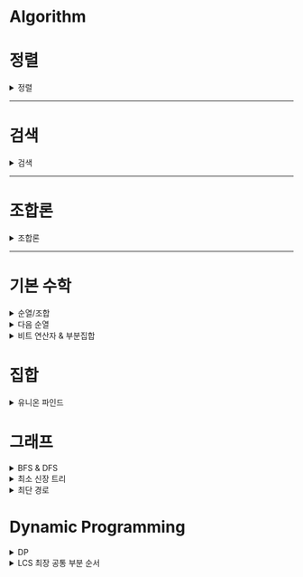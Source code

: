 # Algorithm

<h1> 정렬 </h1>
<details>
<summary>정렬</summary>
<div markdown="1">

# 정렬

<details>
<summary>버블 정렬 </summary>
<div markdown="1">

## 버블 정렬

### 개념

인접한 두 개의 원소를 비교하며 정렬하는 알고리즘

### 정렬 과정

배열이 {30, 15, 2, 8, 21, 7}일 때를 가정한다.

원소는 자신의 오른쪽 값과 비교하기 때문에, 첫 사이클에서 비교할 마지막 index는 n-2이다. n-1(마지막 원소)와 비교를 하면 한 사이클이 끝나기 때문이다.

그렇게 한 사이클이 지나면 가장 큰 값이 배열의 오른쪽에 위치하여 다음 사이클에서는 비교 대상에서 제외된다.

![Untitled](./img/bubblesort1.jpeg)

두 번째는 30을 제외하고 다섯개의 원소만 비교하며 같은 과정을 반복한다. 이 사이클이 끝나면 두 번째로 큰 원소인 21이 자신의 위치를 찾아간다.

![Untitled](./img/bubblesort2.jpeg))

![Untitled](./img/bubblesort3.jpeg)

![Untitled](./img/bubblesort4.jpeg)

이렇게 반복하다보면 i가 1일때, 두 번째로 작은 원소인 7이 정렬되고, 자동으로 가장 작은 원소인 2는 비교 대상이 없기 때문에 모든 정렬이 끝난다.

### 코드

```java
package sort;

import java.util.Arrays;

public class BubbleSort {
	public static void main(String[] args) {
		int[] arr = { 30, 15, 2, 8, 21, 7 };
		bubbleSort(arr);
		System.out.println(Arrays.toString(arr));

	}

	static void bubbleSort(int[] arr) {
		for (int i = arr.length - 1; i > 0; i--) {
			for (int j = 0; j < i; j++) {
				if (arr[j] > arr[j + 1]) {
					swap(arr, j, j + 1);
				}
			}
		}
	}

	static void swap(int[] arr, int i, int j) {
		int tmp = arr[i];
		arr[i] = arr[j];
		arr[j] = tmp;

	}
}
```

</div>
</details>

<details>
<summary>선택 정렬 </summary>
<div markdown="1">



## 선택 정렬

### 개념

주어진 자료들 중 가장 작은 값의 원소부터 차례대로 선택하여 위치를 교환하는 방식으로 정렬하는 알고리즘

시간 복잡도: O(n^2)

### 정렬 과정

1. 첫 번째 원소를 두 번째부터 마지막 원소까지 비교하여 가장 작은 값과 자리 교환

![selectionsort1.jpeg](./img/selectionsort1.jpeg)

2가 가장 작은 원소이고, 그 값의 index는 2이므로 arr[0]과 arr[1] 교환, arr[0]은 가장 작은 값으로 정렬 완료

1. 두 번째, 세 번째 … 끝에서 두 번째 원소까지 같은 과정을 반복함

![selectionsort2.jpeg](./img/selectionsort2.jpeg)

### 코드

```java
package sort;

import java.util.Arrays;

public class SelectionSort {
	public static void main(String[] args) {
		int[] arr = { 30, 15, 2, 8, 21, 7 };
		selectionSort(arr);
		System.out.println(Arrays.toString(arr));

	}

	static void selectionSort(int[] arr) {
		for (int i = 0; i < arr.length - 1; i++) {
			int minIdx = i;
			int idx = i;
			while (idx < arr.length) {
				if (arr[idx] < arr[minIdx]) {
					minIdx = idx;
				}
				idx++;

			}
			swap(arr, i, minIdx);
		}
	}

	static void swap(int[] arr, int i, int j) {
		int tmp = arr[i];
		arr[i] = arr[j];
		arr[j] = tmp;
	}

}
```
</div>
</details>

<details>
<summary>카운팅 정렬</summary>
<div markdown="1">

## 카운팅 정렬

데이터끼리 비교 없이 데이터의 개수를 세어 정렬하는 알고리즘

### 제한

정수나 정수로 표현할 수 있는 자료에 대해서만 한정

데이터의 입력 범위가 제한적인 경우에 효율적

- 데이터의 수는 적지만, 데이터 값의 범위가 큰 경우(ex. 1~10억) count 배열이 메모리를 과다하게 사용하여 비효율적!

### 시간복잡도

O(n+k)

- n: 배열의 길이
- k: 정수의 최대값

### 과정

1. 정렬할 배열에서 가장 큰 정수를 크기로 하는 count 배열을 선언한다..
2. 데이터 값이 i인 경우, count[i]를 1씩 증가시킨다.
3. count가 모두 끝나면, 앞에서부터 누적합하여 count배열을 수정한다.
    
![Untitled](./img/countingsort1.jpg))
    
4. 기존 배열의 맨 마지막 index부터 정렬을 시작한다. arr[n-1]이 k일 경우, count[k]의 값을 찾아, 그 값을 1감소 시킨 후 해당 값을 index로 하는 위치에 넣는다.
    
![Untitled](./img/countingsort2.jpg))
![Untitled](./img/countingsort3.jpg))
    

### 자바 구현

```java
package sort;

import java.util.Arrays;

public class CountingSort {
	public static void main(String[] args) {
		int[] arr = { 0, 4, 1, 2, 3, 3, 1, 1 };

		System.out.println(Arrays.toString(countingSort(arr)));

	}

	static int[] countingSort(int[] arr) {
		// max 값 찾기
		int max = 0;
		for (int i = 0; i < arr.length; i++)
			if (max < arr[i])
				max = arr[i];
		int[] count = new int[max + 1];

		// 각 수를 count
		for (int num : arr) {
			count[num]++;
		}

		// 누적합
		for (int i = 1; i < count.length; i++) {
			count[i] += count[i - 1];
		}

		// tmp 배열에 정렬
		int[] tmp = new int[arr.length];

		for (int i = arr.length - 1; i >= 0; i--) {
			int idx = --count[arr[i]];
			tmp[idx] = arr[i];
		}
		return tmp;
	}

}
```
</div>
</details>


<details>
<summary>삽입 정렬 </summary>
<div markdown="1">


## 삽입 정렬

0번째부터 i번째까지 정렬된 배열의 크기를 증가시키며 정렬하는 알고리즘

이미 정렬된 i개짜리 배열에 하나의 원소를 더하여 정렬된 i+1개짜리 배열 만들기!

시간 복잡도: $O(n^2)$

### 과정

i번째 원소를 정렬할 차례

1. i-1번째까지의 원소들은 정렬되어 있음
2. i-1부터 0까지의 원소들과 i번째 원소(key)를 비교하며, i번째 원소보다 작은 원소를 만나면 break, i번째 원소보다 크다면 해당 원소를 오른쪽으로 한 칸씩 shift
3. break한 원소 다음 자리에 i번째 원소를 삽입
4. 1부터 마지막 원소까지 반복

---

1 0번째 원소는 정렬된 상태

![Untitled](img/insert0.png)

i=1, 10 < 60이므로 60을 한 칸 shift

![Untitled](img/insert1.png)

i=2, 3 < 10, 3 < 60이므로 한 칸씩 shift

![Untitled](img/insert2.png)

i=3, 45 < 60, 45 > 10이므로 10에서 break, 45는 10 다음에 삽입

![Untitled](img/insert3.png)

i = 마지막까지 반복

![Untitled](img/insert4.png)

### 자바 구현

```java
package sort;

import java.util.Arrays;

public class InsertionSort {

	public static void main(String[] args) {
		int[] arr = new int[] { 60, 10, 3, 45, 7, 24, 1 };
		insertionSort(arr);
		System.out.println(Arrays.toString(arr));

	}

	static void insertionSort(int[] arr) {
		for (int i = 1; i < arr.length; i++) {
			int key = arr[i];
			int j;
			for (j = i - 1; j >= 0; j--) {
				if (arr[j] <= key)
					break;
				else
					arr[j + 1] = arr[j];
			}
			arr[j + 1] = key;

		}

	}

}
```

</div>
</details>


</div>
</details>

---


<h1> 검색 </h1>
<details>
<summary>검색</summary>
<div markdown="1">

# 검색

자료에서 원하는 항목을 찾는 작업

## 종류

순차 검색

이진 검색

인덱싱

<details>
<summary>순차 검색</summary>
<div>


## 순차 검색

일렬로 되어 있는 자료를 순서대로 검색

장점: 배열, 연결 리스트 등에서 유용

단점: 자료의 크기가 큰 경우에 비효율적

### 정렬X

첫 번째 원소부터 마지막 원소까지 키 값이 같은 원소가 있는지 검색

동일한 원소를 찾으면 검색을 중지하고 그 인덱스를 반환

마지막 원소까지 키를 찾지 못하면 실패

시간 복잡도: O(n)

### 정렬O

첫 번째 원소부터 키 값보다 큰 원소가 나올 때까지 검색

동일한 원소를 찾으면 반환, 키 값보다 큰 원소가 나왔는데 찾지 못하면 검색 실패

시간 복잡도: O(n)

그러나 정렬되지 않았을 때보다 평균 비교 횟수가 절반으로 줄어든다. 


</div>
</details>

<details>
<summary>이진 검색</summary>
<div>

## 이진 검색

자료의 가운데에 있는 항목의 키 값과 비교하여 다음 검색의 위치를 결정하고 계속해서 검색을 진행

검색을 수행할 때마다 범위가 반으로 줄어들어 효율적인 알고리즘

시간 복잡도: O(log n)

조건: 자료가 정렬되어 있어야 함

### 과정

1. 자료의 중앙에 있는 원소 선택
2. key값과 중앙 원소 비교
3. key값이 더 작으면 중앙 원소의 왼쪽에서, key 값이 더 크면 중앙 원소의 오른쪽에서 검색 수행

### 코드

```java
package search;

public class BinarySearch {
	static int[] arr = { 2, 6, 8, 13, 22, 30, 46 };

	public static void main(String[] args) {
		int successKey = 6;
		int failKey = 24;

		System.out.println(binarySearch(successKey));
		System.out.println(binarySearch(failKey));
	}

	static int binarySearch(int key) {
		// 성공하면 index를, 실패하면 -1을 반환
		int start = 0;
		int end = arr.length - 1;
		while (start <= end) { // start가 end보다 커지면 검색 종료
			int mid = (start + end) / 2;
			if (key == arr[mid])
				return mid;
			else if (key < arr[mid]) {
				end = mid - 1; // mid의 왼쪽
			} else {
				start = mid + 1; // mid의 오른쪽
			}

		}
		return -1;
	}

}
```

</div>
</details>

<details>
<summary>완전 검색</summary>
<div>

## 완전 검색

가능한 모든 경우의 수를 확인하는 기법

Brute-force, Generate-and-Test 기법

경우의 수가 작을 때 유용함

### Baby-Gin

임의의 숫자 6개를 뽑아 run과 triplet으로만 구성된 카드 = baby-gin

- run: 3장의 카드가 연속적인 번호를 갖는 경우
- triplet: 3장의 카드가 동일한 번호를 갖는 경우

**모든 경우의 수 구하기 (순열)**

6개의 숫자는 6!개의 순열이 가능

1. 먼저 6개 숫자에서 가능한 세 자리 순열(6P3)을 구하여 run 또는 triplet에 해당하는지 검사
2. true를 반환한다면, 다시 남은 3가지 수 중에서 순열을 구하여 run 또는 triplet에 해당하는지 검사

```java
for (int i = 0; i < arr.length; i++) {
			int i1 = arr[i]; // 첫 번째 자리
			for (int j = 0; j < arr.length; j++) {
				if (j != i) {
					int i2 = arr[j]; // 두 번째 자리
					for (int k = 0; k < arr.length; k++) {
						if (k != i && k != j) {
							int i3 = arr[k]; // 세 번째 자리
							int num = i1 * 100 + i2 * 10 + i3; // run과 triplet을 체크할 세 자리 수
							if (isRun(num) || isTriplet(num)) { // 이 수가 해당한다면
								for (int l = 0; l < arr.length; l++) {
									if (l != i && l != j && l != k) {
										int o1 = arr[l]; // 네 번째 자리
										for (int m = 0; m < arr.length; m++) {
											if (m != i && m != j && m != k && m != l) {
												int o2 = arr[m]; // 다섯 번째 자리
												for (int n = 0; n < arr.length; n++) {
													if (n != i && n != j && n != k && n != l && n != m) {
														int o3 = arr[n]; // 여섯 번재 자리
														int other = o1 * 100 + o2 * 10 + o3;
														if (isRun(other) || isTriplet(other)) {
															return true;
														}
													}
												}
											}
										}
									}
								}
							}
						}
					}
				}
			}
		}
```

**run 확인**

정렬 후 값들의 차이가 1이면 true

```java
static boolean isRun(int N) {

		ArrayList<Integer> run = new ArrayList<>();
		int i1 = N / 100;
		int i2 = (N / 10) % 10;
		int i3 = (N % 10) % 10;
		run.add(i1);
		run.add(i2);
		run.add(i3);
		Collections.sort(run);

		if (run.get(1) - run.get(0) == 1 && run.get(2) - run.get(1) == 1) {
			return true;
		}

		return false;

	}
```

**triplet 확인**

세 수가 같으면 true 반환

```java
static boolean isTriplet(int N) {
		int i1 = N / 100;
		int i2 = (N / 10) % 10;
		int i3 = (N % 10) % 10;
		if (i1 == i2 && i2 == i3) {

			return true;
		}
		return false;
	}
```

전체 코드

```java
package search;

import java.util.ArrayList;
import java.util.Collections;
import java.util.Scanner;

public class ExhaustiveSearch_babygin {

	public static void main(String[] args) {
		Scanner sc = new Scanner(System.in);
		int[] arr = new int[6];
		for (int i = 0; i < 6; i++) {
			arr[i] = sc.nextInt();

		}
		System.out.println(makePermut(arr));

	}

	static boolean makePermut(int[] arr) {
		for (int i = 0; i < arr.length; i++) {
			int i1 = arr[i];

			for (int j = 0; j < arr.length; j++) {
				if (j != i) {
					int i2 = arr[j];

					for (int k = 0; k < arr.length; k++) {
						if (k != i && k != j) {
							int i3 = arr[k];
							int num = i1 * 100 + i2 * 10 + i3;
							if (isRun(num) || isTriplet(num)) {
								for (int l = 0; l < arr.length; l++) {
									if (l != i && l != j && l != k) {
										int o1 = arr[l];
										for (int m = 0; m < arr.length; m++) {
											if (m != i && m != j && m != k && m != l) {
												int o2 = arr[m];
												for (int n = 0; n < arr.length; n++) {
													if (n != i && n != j && n != k && n != l && n != m) {
														int o3 = arr[n];
														int other = o1 * 100 + o2 * 10 + o3;
														if (isRun(other) || isTriplet(other)) {
															return true;
														}
													}
												}
											}
										}
									}
								}
							}
						}
					}
				}
			}
		}
		return false;
	}

	static boolean isRun(int N) {

		ArrayList<Integer> run = new ArrayList<>();
		int i1 = N / 100;
		int i2 = (N / 10) % 10;
		int i3 = (N % 10) % 10;
		run.add(i1);
		run.add(i2);
		run.add(i3);
		Collections.sort(run);

		if (run.get(1) - run.get(0) == 1 && run.get(2) - run.get(1) == 1) {
			return true;
		}

		return false;

	}

	static boolean isTriplet(int N) {
		int i1 = N / 100;
		int i2 = (N / 10) % 10;
		int i3 = (N % 10) % 10;
		if (i1 == i2 && i2 == i3) {

			return true;
		}
		return false;
	}

}
```


</div>
</details>

</div>
</details>

---

<h1> 조합론 </h1>
<details>
<summary>조합론</summary>
<div markdown="1">

<details>
<summary>이항계수</summary>
<div markdown="1">

## 이항계수

[https://shoark7.github.io/programming/algorithm/3-ways-to-get-binomial-coefficients](https://shoark7.github.io/programming/algorithm/3-ways-to-get-binomial-coefficients)

### 정의

이항 계수는 집합에서 원하는 개수만큼 순서없이 뽑는 조합의 가짓수를 의미한다. 즉 nCr을 구하는 알고리즘이다.

### 구현 1: 팩토리얼 이용

$$
nCk = \frac{n!}{{n-k}!*k!}
$$

첫 번째 정의는 팩토리얼 재귀함수를 이용하여 알고리즘으로 구현할 수 있다.

```java
public class MyBinoCo {

	public static void main(String[] args) {

		int N = 10;
		int K = 3;
		// 팩토리얼
		System.out.println(fact(N) / fact(N - K) / fact(K));
	}

	static int fact(int N) {

		if (N == 0 || N == 1)
			return 1;
		int tmp = N;
		for (int i = 2; i < N; i++)
			tmp *= i;
		return tmp;

	}
}
```

### 구현 2: DP, 재귀 함수 이용

그리고 n개에서 k개를 뽑는 가짓수는, n을 포함하지 않고 n-1개에서 k개를 뽑는 가짓수와 n을 포함하고 n-1개에서 k-1개를 뽑는 가짓수의 합과 같다.

$$
\binom{n}{k} = \binom{n-1}{k} + \binom{n-1}{k-1}
$$

두 번째는 다음 성질을 이용한다. 그런데 재귀를 활용해서 

```java
bino(N, K) = bino(N-1, K) + bino(N-1, K-1);
```

라고 구하면 가짓수가 많아져 메모리 낭비가 심하기 때문에 memoization을 이용한다.

```java
static int bino(int N, int K) {
		if (memo[N][K] > 0)
			return memo[N][K]; // memo가 되어있으면 바로 return
		if (N < K)
			return 0; // N보다 K(뽑는 수)가 더 크면 0
		if (K == 0 || N == K)
			return 1; // 정의 상 K가 0일 때 (안 뽑을 때), K가 N일 때(모든 가짓수를 다 뽑기)는 1
		memo[N][K] = bino(N - 1, K) + bino(N - 1, K - 1); // 성질 이용
		return memo[N][K];

	}
```

### 전체 코드
```java
package combinatorics;

public class MyBinoCo {

	static int[][] memo;

	public static void main(String[] args) {

		int N = 10;
		int K = 3;
		// 팩토리얼
		System.out.println(fact(N) / fact(N - K) / fact(K));

		// dp
		memo = new int[N + 1][K + 1];
		System.out.println(bino(N, K));

	}

	static int fact(int N) {

		if (N == 0 || N == 1)
			return 1;
		int tmp = N;
		for (int i = 2; i < N; i++)
			tmp *= i;
		return tmp;

	}

	static int bino(int N, int K) {
		if (memo[N][K] > 0)
			return memo[N][K]; // memo가 되어있으면 바로 return
		if (N < K)
			return 0; // N보다 K(뽑는 수)가 더 크면 0
		if (K == 0 || N == K)
			return 1; // 정의 상 K가 0일 때 (안 뽑을 때), K가 N일 때(모든 가짓수를 다 뽑기)는 1
		memo[N][K] = bino(N - 1, K) + bino(N - 1, K - 1); // 성질 이용
		return memo[N][K];

	}

}
```




</div>
</details>


</div>
</details>

---

<h1> 기본 수학 </h1>

<details>
<summary>순열/조합</summary>
<div markdown="1">


## 순열/조합

순열, 조합, 중복 순열, 중복 조합을 dfs를 이용하여 구할 수 있다.

백준의 N과 M시리즈가 순열/조합을 공부하기 좋은 문제들이다.

[https://www.acmicpc.net/workbook/view/2052](https://www.acmicpc.net/workbook/view/2052)

### 1. 순열

순열은 N개의 수에서 R개의 수를 뽑아 순서대로 나열하는 것이다.

{1, 2, 3, 4} 4개의 수에서 2개의 수를 뽑아 나열하는 경우의 수는

{1, 2} {1, 3} {1, 4} {2, 1} {2, 3} {2, 4} {3, 1} {3, 2} {3, 4} {4, 1} {4, 2} {4, 3} 의 12가지다.

$$
nPr = n*(n-1) * ... (n-r+1)
$$

순열을 구하기 위해서는 dfs를 활용한다.

```java
static void dfs(int N, int M, int cnt) {

		if (cnt == M) { // 배열의 개수가 M이 되면 출력하고 return
			for (int i = 0; i < M; i++) {
				sb.append(result[i] + " ");
			}
			sb.append("\n");
			return;
		}
		for (int i = 1; i <= N; i++) {
			if (!check[i]) { // 방문하지 않은 노드
				check[i] = true; // 방문 체크
				result[cnt] = i; // result값에 대입
				dfs(N, M, cnt + 1); // 다시 재귀적으로 dfs (cnt 1 증가)
				check[i] = false; // i를 false로
			}

		}

	}
```

- 종료 조건

cnt 즉, dfs의 깊이가 M이 되면 M개의 수를 찾은 것이다. 그때 결과 배열에 있는 값들이 순열의 한 경우의 수가 된다.

- 재귀 조건

1부터 N까지의 수 중에서 방문하지 않은 노드를 만나면, boolean 배열에 check 표시를 하고, 결과값의 cnt(깊이)에 i를 대입한다.

다시 깊이를 1 증가시켜 dfs를 진행한다.

그리고 check[i]를 false로 만들어야 한다. 해당 dfs 함수가 종료된 후에는 같은 수가 다시 순열에 추가될 수 있기 때문이다.

(1,2)와 (2,1)이 다른 경우의 수라는 것을 이해하면 쉬울 것이다.

- 전체 코드

```java
package Silver.s3;

import java.util.Scanner;

public class BOJ_15649_NandM {
	static boolean[] check;
	static int[] result;

	static StringBuilder sb = new StringBuilder();

	public static void main(String[] args) {
		Scanner sc = new Scanner(System.in);
		int N = sc.nextInt();
		int M = sc.nextInt();
		check = new boolean[N + 1];
		result = new int[M + 1];
		dfs(N, M, 0);
		System.out.print(sb);

	}

	static void dfs(int N, int M, int cnt) {

		if (cnt == M) { // 배열의 개수가 M이 되면 출력하고 return
			for (int i = 0; i < M; i++) {
				sb.append(result[i] + " ");
			}
			sb.append("\n");
			return;
		}
		for (int i = 1; i <= N; i++) {
			if (!check[i]) { // 방문하지 않은 노드
				check[i] = true; // 방문 체크
				result[cnt] = i; // result값에 대입
				dfs(N, M, cnt + 1); // 다시 재귀적으로 dfs (cnt 1 증가)
				check[i] = false; // i를 false로
			}

		}

	}

}
```

### 2. 조합

조합은 N개의 수에서 R개의 수를 뽑는 것인데, 순서를 고려하지 않는 것이다.

즉 순열과 달리 (1,2)와 (2,1)은 같은 경우의 수가 된다.

$$
nCr = \frac{n!}{n-r!*r!} 
$$

{1, 2, 3, 4}에서 2개를 뽑는 조합은

{1, 2} {1, 3} {1, 4} {2, 3} {2, 4} {3, 4} 6개가 된다.

[N과M2](https://www.acmicpc.net/problem/15650) 가 조합을 구하는 문제인데, 문제 조건에 수열을 오름차순으로 출력한다고 되어 있다.

순열에서는 1,2 와 2,1이 모두 출력 가능했지만 조합에서는 1,2만 출력 가능하다.

```java
	static void dfs(int N, int M, int cnt, int k) {

		if (cnt == M) { // 배열의 개수가 M이 되면 출력하고 return
			for (int i = 0; i < M; i++) {
				sb.append(result[i] + " ");
			}
			sb.append("\n");
			return;
		}
		for (int i = k; i <= N; i++) {
			if (!check[i]) { // 방문하지 않은 노드
				check[i] = true; // 방문 체크
				result[cnt] = i; // result값에 대입
				dfs(N, M, cnt + 1, i + 1); // 다시 재귀적으로 dfs (cnt 1 증가)
				check[i] = false;
			}

		}

```

조합의 코드에서 달라진 것은 k 매개변수가 추가되었다는 점이다.

깊이가 증가할수록 자신보다 큰 수만 수열에 담을 수 있기 때문에 k는 for문을 탐색하는 시작 값이 된다. 깊이가 1 증가하면 k는 자기 자신+1이 된다.

- 전체 코드

```java
package Silver.s2;

import java.util.Scanner;

public class BOJ_15650_NandM2 {
	static boolean[] check;
	static int[] result;

	static StringBuilder sb = new StringBuilder();

	public static void main(String[] args) {
		Scanner sc = new Scanner(System.in);
		int N = sc.nextInt();
		int M = sc.nextInt();
		check = new boolean[N + 1];
		result = new int[M + 1];

		dfs(N, M, 0, 1);

		System.out.print(sb);

	}

	static void dfs(int N, int M, int cnt, int k) {

		if (cnt == M) { // 배열의 개수가 M이 되면 출력하고 return
			for (int i = 0; i < M; i++) {
				sb.append(result[i] + " ");
			}
			sb.append("\n");
			return;
		}
		for (int i = k; i <= N; i++) {
			if (!check[i]) { // 방문하지 않은 노드
				check[i] = true; // 방문 체크
				result[cnt] = i; // result값에 대입
				dfs(N, M, cnt + 1, i + 1); // 다시 재귀적으로 dfs (cnt 1 증가)
				check[i] = false;
			}

		}

	}

}
```

### 3. 중복 순열

중복 순열은 N개의 수에서 중복을 허용하여 R개의 수를 뽑아 **순서대로** 나열하는 것이다.

$$
_n\pi _r = n^r
$$

{1, 2, 3, 4}에서 2개를 뽑는 중복 순열은

{1,1} {1, 2} {1, 3} {1, 4} {2, 1} {2, 2} {2, 3} {2, 4} {3, 1} {3, 2} {3, 3} {3, 4} {4, 1} {4, 2} {4, 3} {4, 4} 의 16가지다.

중복 순열을 코드로 구현할 때에는 방문 여부를 조사할 필요가 없다. 중복을 허용하기 때문이다.

순열을 구하는 코드에서 방문 여부를 제외하면 중복 순열을 구하는 코드와 같다.

```java
static void perm(int N, int[] out, int depth, int r) {

		if (depth == r) {

			for (int i = 0; i < out.length; i++) {
				sb.append(out[i] + " ");
			}
			sb.append("\n");
			return;
		}

		for (int i = 1; i <= N; i++) {
			out[depth] = i;
			perm(N, out, depth + 1, r);

		}
	}
```

코드의 for문 내부를 보면 방문 여부를 조사하지 않고 out 배열에 i를 그대로 담는 것을 확인할 수 있다.

### 4. 중복 조합

**중복 가능한 n개중에서 r개를 선택하는 경우의 수**를 의미한다.

조합 중에서 중복을 허용하는 경우라고 생각하면 된다.

$$
_nH_r = _{n+1-c}C_r
$$

{1, 2, 3, 4}에서 2개를 뽑는 중복 조합의 경우의 수는

{1, 1} {1, 2} {1, 3} {1, 4} {2, 2} {2, 3} {2, 4} {3, 3} {3, 4} {4, 4}

조합의 코드와 달라진 점은 조합에서는 start에 i+1을 넣었다면, 중복 조합은 i와 같은 경우도 허용하기 때문에 i+1이 아닌 i를 매개변수로 활용한다는 점이다.

```java
static void comb(int N, int[] out, int start, int depth, int M) {
		if (depth == M) {
			for (int i = 0; i < out.length; i++) {
				sb.append(out[i] + " ");
			}
			sb.append("\n");
			return;
		}

		for (int i = start; i <= N; i++) {
			out[depth] = i;
			comb(N, out, i, depth + 1, M);
		}
	}
```



</div>
</details>


<details>
<summary>다음 순열</summary>
<div markdown="1">

## 다음 순열

바로 큰 다음 순열을 구하기

1 2 3 4

1 2 4 3

1 3 2 4 

…

4 3 2 1

### 방법

1. 꼭대기(A): index = i, 오른쪽에서 출발, 가장 높은 곳
2. 낭떠러지(B): 꼭대기 왼쪽
3. 낭떠러지보다 큰 수(C): index = j,오른쪽에서 출발 → 오른쪽에서 출발, 최초로 발견된 낭떠러지보다 큰 수
4. B와 C를 교환(i-1, j)
5. 가장 오른쪽부터 꼭대기까지 순서를 뒤집음 (i부터 끝까지)

```java

	static void nextPerm(int[] arr) {
		int a = -1; // 꼭대기
		int c = 0; // a-1보다 큰 수 찾기
		for (int i = 1; i < arr.length; i++) {
			if (arr[i - 1] < arr[i])
				a = i;
		}

		if (a == -1) {
			System.out.println(-1);
			return;
		}
		for (int i = arr.length - 1; i >= 0; i--) {
			if (arr[i] > arr[a - 1]) {
				c = i;
				break;
			}
		}
		// a-1과 c를 swap
		int tmp = arr[a - 1];
		arr[a - 1] = arr[c];
		arr[c] = tmp;
		// a부터 끝까지 거꾸로
		for (int i = 0; i < a; i++)
			System.out.print(arr[i] + " ");
		for (int i = arr.length - 1; i >= a; i--) {
			System.out.print(arr[i] + " ");
		}
	}
```

</div>
</details>



<details>
<summary>비트 연산자 & 부분집합</summary>
<div markdown="1">


# 비트 연산자

`&`둘 다 1 이면 1 / 해당 비트가 있는지 검사!

```java
System.out.println(3 & 5);
// 3 = 011
// 5 = 101
// --------
//     001 -> 1
```

`|` 하나라도 1이면 1

```java
System.out.println(3 | 5);
// 3 = 011
// 5 = 101
// --------
//     111 -> 7
```

`^` XOR - 서로 다르면 1

```java
System.out.println(3 ^ 5);
// 3 = 011
// 5 = 101
// --------
//     110 -> 6
```

`A << B` A라는 비트를 B번 왼쪽 이동, A * (2^B)

```java
System.out.println(1<<3);
// 1*(2^3) = 8
```

`A >> B` A라는 비트를 B번 오른쪽 이동, A / (2^B), 기존에 있던 1은 날아감

```java
System.out.println(5>>1);
// 5 / (2^1) = 2
// 101 -> 010 = 2
```

## 부분집합

N개의 원소를 가진 집합에서 전체 부분집합의 개수 = 2^N

### 1. 재귀

부분집합은 공집합부터 원소가 1개, 2개, … N개인 원소까지의 집합을 의미함

즉, N개의 원소를 포함하거나/포함하지 않거나의 두 가지 경우가 N번 반복되는 것

이를 boolean 배열을 활용하면 재귀로 부분집합을 구할 수 있다.

![Untitled](./img/powerset1.jpg)

```java
public class MathPowerSet_재귀 {
	static int[] nums = { 1, 3, 4, 6 };
	static int N = 4;
	static boolean[] visited = new boolean[N];

	public static void main(String[] args) {
		powerset(0);
	}

	static void powerset(int idx) {
		if (idx == N) {
			for (int i = 0; i < N; i++)
				if (visited[i])
					System.out.print(nums[i] + " ");
			System.out.println();
			return;
		}

		visited[idx] = true; // idx번째의 원소를 포함
		powerset(idx + 1);
		visited[idx] = false; // idx번째의 원소를 포함하지 않음
		powerset(idx + 1);
	}
}
```

### 2. 비트 연산자

비트 연산자에서 `<<`를 사용하면 전체 부분집합의 개수를 구할 수 있다

원소가 N개인 집합의 전체 부분집합의 개수는 `1<<N`이다.

그리고 각 부분집합에 어떤 원소가 포함되었는지를 확인하기 위해서 `&`연산자를 활용한다.

N이 4고, 해당 부분집합의 수가 5라면 이를 이진수로 나타내면 `0101`이 된다.

`0101` 은 index가 0, 2인 원소가 포함되었다는 것이다.

이를 활용해 반복문으로 전체 부분집합의 경우의 수를 구한다.public class MathPowerSet_비트연산자 {
	static int[] nums = { 1, 3, 4, 6 };
	static int N = 4;

	public static void main(String[] args) {
		for (int i = 0; i < (1 << 4); i++) {
			for (int j = 0; j < N; j++)
				if ((i & (1 << j)) > 0)
					System.out.print(nums[j] + " ");
			System.out.println();
		}
	}
}

```java
public class MathPowerSet_비트연산자 {
	static int[] nums = { 1, 3, 4, 6 };
	static int N = 4;

	public static void main(String[] args) {
		for (int i = 0; i < (1 << 4); i++) {
			for (int j = 0; j < N; j++)
				if ((i & (1 << j)) > 0)
					System.out.print(nums[j] + " ");
			System.out.println();
		}
	}
}
```

</div>
</details>



<h1> 집합 </h1>

<details>
<summary>유니온 파인드</summary>
<div markdown="1">


## 서로소 집합(Disjoint-sets)

서로 중복 포함된 원소가 없는 집합들 → 교집합이 없다

집합에 속한 하나의 특정 멤버를 통해 각 집합들을 구분, 이를 대표자(representative)라고 함

## 연산

Make-Set(x): 원소 x로만 구성된 집합을 만든다

Find-Set(x): 원소 x를 가진 집합을 알아낸다

Union(x, y): 원소 x를 가진 집합과 원소 y를 가진 집ㅎ바을 하나로 합친다

## 표현 방법

연결 리스트, 트리

### 1. 연결 리스트

같은 집합의 원소들은 하나의 연결리스트로 관리

연결리스트의 맨 앞의 원소를 집합의 대표원소로 삼음

각 원소는 집합의 대표원소를 가리키는 링크를 갖는다

### 2. 트리

하나의 집합을 하나의 트리로 표현

자식 노드가 부모노드를 가리키며 루트노드가 대표자가 됨

```java
Make-Set(x) {
	p[x] <- x;
}

Find-Set(x) {
	if (x==p[x]) return x;
	else
		return Find-Set(p[x])
}

Union(x, y) {
	p[Find-Set(y)] <- Find-Set(x);
}
```

## 연산의 효율을 높이기

### 1. Rank를 이용한 Union

- 각 노드는 자신을 루트로 하는 subtree의 높이를 랭크(rank)라는 이름으로 저장
- 두 집합을 합칠 때 rank가 낮은 집합을 rank가 높은 집합에 붙임

```java
Make-Set(x) {
	p[x] = x;
	rank[x] = 0;
}

Union(x,y) {
	x` = Find-Set(x);
	y` = Find-Set(y);
	if (rank[x`] > rank[y`])
		p[y`] = x`;
	else {
		p[x`] = y`;
		if (rank[x`] = rank[y`])
			rank[y`] = rank[y`]+1;

	}	
}

```

### 2. 경로 압축(Path compression)

Find-Set을 행하는 과정에서 만나는 모든 노드들이 직접 root를 가리키도록 포인터를 바꿔줌

여러 번 과정을 거칠 때 효율적

```java
Find-Set(x) {
	if (p[x]!=x)
		p[x] = Find-Set(p[x]);
	return p[x];
}
```

</div>
</details>


<h1> 그래프 </h1>
<details>
<summary>BFS & DFS</summary>
<div markdown="1">

# BFS & DFS

그래프에서 모든 정점을 방문하는 방법



### [참고] 그래프의 인접 노드 구현

<details>
<summary>그래프의 인접 노드 구현</summary>
<div markdown="1">

1. 인접 행렬
    
    n * n 행렬에 (i, j) (j, i)를 1 (또는 가중치)로 할당함
    
    - 장점
    
    이해하기 쉬움
    
    간선의 존재 여부를 빠르게 알 수 있음
    
    - 단점
    
    n^2에 해당하는 공간이 필요
    
    모든 원소를 채우는 데에도 시간이 오래 걸림
    
2. 인접 리스트
    
    보통 연결 리스트를 사용, 각 정점마다 인접한 정점들을 연결 리스트에 표현
    
    - 장점
    
    행렬에 비해 공간 낭비가 없다. (간선의 총 수에 비례하는 양만큼만 공간이 필요)
    
    - 단점
    
    만약 거의 모든 정점에 대해 간선이 존재한다면 (dense) 연결 리스트의 정보를 표현하기 위한 오버헤드가 많이 든다.
    
    간선이 존재하는지 알아볼 때 리스트에서 차례로 훑어야 하기 때문에 인접 행렬보다 시간이 오래 걸릴 수 있음
    
    → 간선의 밀도가 높으면 행렬, 간선의 밀도가 낮으면 리스트가 유리함!
    
3. 인접 배열
    
    앞 두 방식의 장점을 활용
    
    - 장점
    
    연결 리스트의 링크 정보를 위한 공간 절약
    
    index로 인접 여부를 체크하기 편하다
    
</div>
</details>





<details>
<summary>BFS </summary>
<div markdown="1">



## 너비 우선 탐색: BFS

![Untitled](./img/bfs1.png)

### 과정

1. 루트의 자식을 차례로 방문
2. 루트 자식의 자식을 차례로 방문
3. 리프 노드까지 반복

![Untitled](./img/bfs2.png)

![Untitled](./img/bfs3.png)

![Untitled](./img/bfs4.png)

![Untitled](./img/bfs5.png)



### 코드 구현

큐 활용

1. 시작 정점을 제외한 모든 정점의 visited를 false로
2. 큐의 맨 앞에 있는  정점을 빼내고, 이에 인접한 정점 중 방문하지 않은 정점을 모두 visited = true로 표시하고 큐에 넣는다.
3. 큐가 empty일 때까지 2를 반복

```java
package graph;

import java.util.LinkedList;
import java.util.Queue;

public class Bfs {

	static boolean[] visited;
	static int[][] list;

	public static void main(String[] args) {
		// 구현
	}

	static void bfs(int v) {
		Queue<Integer> q = new LinkedList<>();
		q.offer(v);
		visited[v] = true;

		while (!q.isEmpty()) {
			int temp = q.poll();
			System.out.println(temp);
			for (int i = 0; i < list[temp].length; i++) {
				int link = list[temp][i];
				if (!visited[link]) {
					visited[link] = true;
					q.offer(link);
				}
			}
		}
	}
}
```

### 수행 시간

Θ(V+E)

</div>
</details>

<details>
<summary>DFS </summary>
<div markdown="1">



## 깊이 우선 탐색: DFS

![Untitled](./img/dfs1.png)

### 과정

1. 루트의 자식 정점을 하나 방문, 그 자식의 자식을 방문 … 더 이상 내려갈 수 없을 때까지 방문함
2. 위로 되돌아오다가 내려갈 곳이 있다면 (다른 자식 노드가 있으면) 다시 내려가서 반복

![Untitled](./img/dfs2.png)

![Untitled](./img/dfs3.png)

![Untitled](./img/dfs4.png)

BFS와 달리 DFS는 한 노드에서 인접하고 방문하지 않은 노드가 있으면 계속해서 방문한다. 5까지 갔을 때, 5는 인접한 노드 중 방문하지 않은 노드가 없다.

![Untitled](./img/dfs5.png)

그러면 5에서 4로, 4에서 3으로 방문할 노드가 있을 때까지 백트래킹한다. 2는 방문하지 않은 인접한 노드가 있으므로 이를 6으로 칠하고 앞의 과정을 반복한다.

다시 7까지 칠하고, 6으로 돌아와 8을 방문하면 모든 노드를 방문한다.

### 코드 구현

1. 정점이 호출되면 정점 v를 방문하였다(visited=true)로 표시
2. 인접하지 않은 정점 중 방문하지 않은 정점에 대해 DFS 호출

```java
package graph;

public class DFS {
	static boolean[] visited;
	static int[][] list;

	public static void main(String[] args) {
		// 구현
	}

	static void dfs(int v) {

		visited[v] = true;
		System.out.println(v);
		for (int i = 0; i < list[v].length; i++) {
			int link = list[v][i];
			if (!visited[link]) {
				visited[link] = true;
				dfs(link);
			}
		}

	}
}
```

### 수행 시간

Θ(V+E)

</div>
</details>

</div>
</details>




<details>
<summary>최소 신장 트리</summary>
<div markdown="1">





## 최소 신장 트리 (MST)

신장트리: 그래프의 **모든 정점과 간선**의 부분 집합으로 구성되는 트리

최소신장트리: 신장 트리 중에서 사용된 가중치의 합이 최소인 트리

- 특징
    - 무방향 가중치 그래프
    - 그래프의 가중치 합이 최소여야 한다
    - N개의 정점을 가지는 그래프에 대해 반드시 N-1개의 간선을 사용
    - 사이클을 포함하면 안된다.
- 필요성
    
    도로망, 통신망, 유통망 등 여러 분야에서 비용을 최소로 해야 그만큼 이익을 본다
    

### 크루스칼 알고리즘

간선을 하나씩 선택해서 MST를 찾는 알고리즘

1. 최초, 모든 간선을 가중치에 따라 올므차순으로 정렬
2. 가중치가 가장 낮은 간선부터 선택하면서 트리를 증가
    - 사이클이 존재하면 다음으로 가중치가 낮은 간선 선택
        
        (사이클 존재: 대표가 같으면 사이클(Find-Set))
        
3. n-1개의 간선이 선택될 때까지 2)를 반복

```java
Kruskal(G) {
	A <- 0 // 0 공집합
	for vertex v in G.V // G.V 그래프의 정점 집합
		Make-Set(v) // G.E: 그래프의 간선 집합
		
	G.E 간선들을 가중치 w에 의해 정렬

	for 가중치가 가장 낮은 간선 (u,v) in G.E 선택 (n-1개)
		if (Find-Set(u) != Find-Set(v)) // 사이클 확인
			A = A U {(u,v)}
			Union(u,v);
	return A;

}
```

```java
public class Mst_Kruskal {
	static int[] p;

	public static void main(String[] args) {
		Scanner sc = new Scanner(System.in);
		int V = sc.nextInt();
		int E = sc.nextInt();

		int[][] edges = new int[E][3];
		for (int i = 0; i < E; i++) {
			edges[i][0] = sc.nextInt(); // 시작
			edges[i][1] = sc.nextInt(); // 도착
			edges[i][2] = sc.nextInt(); // 가중치
		}

		// 1. 정렬
		Arrays.sort(edges, new Comparator<int[]>() {

			@Override
			public int compare(int[] o1, int[] o2) {
				// TODO Auto-generated method stub
				return o1[2] - o2[2]; // 가중치 순서
			}

		});

		// 대표 저장
		p = new int[V];
		// make-set 1-나 자신을 대표로 초기화
		for (int i = 0; i < V; i++)
			makeSet(i);

		// 간선 선택
		int ans = 0;
		int pick = 0;
		for (int i = 0; i < E; i++) {

			if (findSet(edges[i][0]) != findSet(edges[i][1])) {
				union(findSet(edges[i][0]), findSet(edges[i][1]));
				ans += edges[i][2];
				pick++;
			}

			if (pick == V - 1)
				break;
		}
	}

	static void makeSet(int x) {
		p[x] = x;
	}

	static int findSet(int x) {
		// path compression
		if (x != p[x])
			p[x] = findSet(p[x]);
		return p[x];

	}

	static void union(int x, int y) {
		p[findSet(y)] = findSet(x);

	}
}
```

### 프림 알고리즘

하나의 정점에서 연결된 간선들 중 하나씩 선택하면서 MST를 만들어가는 방식

cf. 크루스칼: 간선을 하나씩 선택함, 프림: 정점을 선택

1. 임의 정점을 하나 선택해서 시작
2. 선택한 정점과 인접하는 정점들 중 최소 비용의 간선이 존재하는 정점을 선택
3. 모든 정점이 선택될 때까지 1, 2를 반복

```java
MST_Prim(G, r)
	for u in G.V
		u.key = ∞
		u.π = null
	r.key = 0
	Q = G.V // 우선순위 큐
	while (Q != 0) // 빈 q가 아닐 동안
		u = extract_min(Q) // key 값이 가장 작은 정점
		visited[u]=true
		for (v in G.Adj[u]) // u의 인접 정점 v
			if (!visited[v] and w(u, v) < v.key) // v의 key 값 갱신
				v.π = u
				v.key = w(u,v)
	
```

```java
import java.util.ArrayList;
import java.util.List;
import java.util.PriorityQueue;
import java.util.Scanner;

public class Mst_Prim_pq {

	static class Edge implements Comparable<Edge> {
		int st, ed, cost;

		public Edge(int st, int ed, int cost) {
			this.st = st;
			this.ed = ed;
			this.cost = cost;
		}

		@Override
		public int compareTo(Edge o) {
			return this.cost - o.cost; // 최소 힙
		}

	}

	static String input = "7 11\r\n" + "0 1 32\r\n" + "0 2 31\r\n" + "0 5 60\r\n" + "0 6 51\r\n" + "1 2 21\r\n"
			+ "2 4 46\r\n" + "2 6 25\r\n" + "3 4 34\r\n" + "3 5 18\r\n" + "4 5 40\r\n" + "4 6 51\r\n" + "";

	public static void main(String[] args) {
		Scanner sc = new Scanner(input);
		int V = sc.nextInt();
		int E = sc.nextInt();

		// 인접 리스트
		List<Edge>[] adjList = new ArrayList[V];
		for (int i = 0; i < V; i++)
			adjList[i] = new ArrayList<>();

		for (int i = 0; i < E; i++) {
			int st = sc.nextInt();
			int ed = sc.nextInt();
			int cost = sc.nextInt();

			adjList[st].add(new Edge(st, ed, cost));
			adjList[ed].add(new Edge(ed, st, cost));
		} // 입력

		boolean[] visited = new boolean[V];

		PriorityQueue<Edge> pq = new PriorityQueue<>();

		visited[0] = true;
		// 인접한 v들을 pq에 넣어줌
		pq.addAll(adjList[0]);
		int pick = 1;
		int ans = 0;
		while (pick < V) {
			Edge edge = pq.poll();
			if (visited[edge.ed]) // 이미 뽑은 정점
				continue;

			ans += edge.cost;

			pq.addAll(adjList[edge.ed]);
			visited[edge.ed] = true;
			pick++;
		}
		System.out.println(ans);

	}

}
```

</div>
</details>


<details>
<summary>최단 경로</summary>
<div markdown="1">



## 최단 경로

간선의 가중치가 있는 그래프에서 두 정점 사이의 경로들 중 간선의 가중치의 합이 최소인 경로

- 하나의 시작 정점에서 끝 정점까지의 최단 경로

다익스트라 (dijkstra): 음의 가중치 허용x

벨만-포드(Bellman-Ford) : 음의 가중치 허용o

- 모든 정점들에 대한 최단 경로

플로이드-워샬(Floyd-Warshall) 알고리즘

### 1. Dijkstra 알고리즘

시작 정점에서 거리가 최소인 정점을 선택해 나가면서 최단 경로를 구하는 방식

탐욕 기법을 사용 - 프림 알고리즘과 유사

시작 정점(s)에서 끝 정점(t)까지의 최단 경로에 정점 x가 존재

이때 최단 경로는 s에서 x까지의 최단 경로와 x에서 t까지으 ㅣ최단 경로로 구성됨

s→t = s→x + x→t 

시간복잡도 : `O(ElogV)`

**과정** 

1. 시작 정점을 입력 받음
2. 거리를 저장할 배열을 ∞로 초기화, 시작점에서 연결된 정점들의 비용을 기록해둠
3. 최단 거리가 가장 짧은 정점을 집합에 포함
4. 아직 방문하지 않은 점들이 가지고 있는 거리 값과 현재 정점에서 방문하지 않은 정점까지의 가중치의 합이 작다면 update
5. 모든 정점을 방문할 때까지 3,4를 반복

```java
MST_Dijkstra(G, r)
	for u in G.V
		d[u] = ∞
	d[r]=0
	
	Q = G.V // 우선순위 큐
	while (Q != 0) // 빈 q가 아닐 동안
		u = extract_min(Q) // key 값이 가장 작은 정점
		visited[u]=true
		for (v in G.Adj[u]) // u의 인접 정점 v
			if (!visited[v] and  d[v] > d[u] + weight(u, v))  // 거리 갱신
					d[v] = d[u]+weight(u,v)
					prev[v]=u;
			
```

```java
private static void dijkstra(int st) {

		PriorityQueue<Node> pq = new PriorityQueue<>();
		boolean[] visited = new boolean[V];

		pq.add(new Node(st, 0));
		dist[st] = 0;

		while (!pq.isEmpty()) {
			Node curr = pq.poll();

			visited[curr.v] = true;
			// 연결된 노드
			for (Node node : adjList[curr.v])
				if (!visited[node.v] && dist[node.v] > dist[curr.v] + node.weight) {
					dist[node.v] = dist[curr.v] + node.weight;
					pq.add(new Node(node.v, dist[node.v]));
				}

		}

	}
```

### 2. 벨만-포드 알고리즘

간선의 가중치가 음의 값을 허용하는 실수인 경우의 최단 경로 알고리즘

(정점 - 1)번 반복하며 모든 간선을 전부 확인하면서 모든 노드간의 최단 거리를 구해나간다. (다익스트라와 차이)

시간 복잡도: `O(VE)`

```java
BellmanFord(G, r)
	for u in V
		d[u] = ∞
	d[r] = 0;
	for (i=1 to V-1)
		for each (u, v) in E // (변동이 생긴 점에 대해서 확인하면 좀 더 효율적)
			if (d[u] + weight(u, v) < d[v])
				d[v] = d[u]+weight(u, v)
				prev[v] = u;
	
	// 음의 사이클 존재 확인
	for each (u, v) in E
			if (d[u]+ w(u, v) < d[v]) print("음의 사이클 존재")
```

i번째 루프가 끝나면 최대 i개의 간선을 사용해서 이를 수 있는 최단 경로가 계산됨

가능한 간선의 개수가 V-1이기 때문에 V-1까지 탐색한다

벨만-포드 알고리즘은 음의 가중치를 허용하지만, 음의 사이클이 존재하는 경우는 최단 경로를 구할 수 없다.

V-1번 탐색을 통해 모든 간선을 확인한 후에도 `d[u]+ w(u, v) < d[v]`라면 음의 사이클이 존재하는 것을 확인할 수 있다.

```java
static boolean bellmanFord(int r) {
		dis[r] = 0;

		for (int i = 0; i < N; i++) {
			for (int j = 0; j < adjList.size(); j++) {
				int st = adjList.get(j).start;
				int ed = adjList.get(j).end;
				long weight = adjList.get(j).weight;
				if (dis[st] == INF)
					continue;

				if (dis[ed] > dis[st] + weight) {
					dis[ed] = dis[st] + weight;
					if (i == N - 1)
						return false; // cycle
				}
			}
		}

		return true;

	}
```








</div>
</details>


# Dynamic Programming
<details>
<summary> DP </summary>
<div markdown="1">


# Dynamic Programming

## 동적 프로그래밍으로 문제를 풀기 위한 조건

1. 최적부분 구조를 이룬다.
    
    최적 부분 구조: 큰 문제의 해답에 그보다 작은 문제의 해답이 포함되어 있는 경우
    
2. 재귀적으로 구현했을 때 중복 호출로 심각한 비효율이 발생한다.
    
    재귀적 구현에서 중복이 발생하지 않는 경우는 DP xx
    

## 방식

1. Top-down
    
    Memoization, 주로 재귀
    
2. Bottom-up
    
    아래에서 위로 저장해가면서 해를 구함, for문
    

최적 부분 구조를 찾아 점화식을 찾는 게 중요함!




</div>
</details>

<details>
<summary> LCS 최장 공통 부분 순서 </summary>
<div markdown="1">


## LCS (Longest Common Subsequence) 최장 공통 부분 순서

### LCS의 길이 찾기

$$
x_m = y_n 이면 LCS(X_m, Y_n) = LCS(X_{m-1}, Y_{n-1})+1
$$

$$
x_m \neq y_n 이면 LCS(X_m, Y_n) = max(LCS(X_{m-1}, Y_{n}), LCS(X_{m}, Y_{n-1}))
$$

$$
C_{ij}= \begin{cases} 0 & \text{if i=0 or j=0}  \\ C_{i-1, j-1} + 1& \text{if } i, j>0 \text{ and } x_i=y_j   \\ max\{C_{i-1,j}, C_{i,j-1}\} &\text{if } i, j>0 \text{ and } x_i \neq y_i
\end{cases}
$$

[https://velog.io/@emplam27/알고리즘-그림으로-알아보는-LCS-알고리즘-Longest-Common-Substring와-Longest-Common-Subsequence](https://velog.io/@emplam27/%EC%95%8C%EA%B3%A0%EB%A6%AC%EC%A6%98-%EA%B7%B8%EB%A6%BC%EC%9C%BC%EB%A1%9C-%EC%95%8C%EC%95%84%EB%B3%B4%EB%8A%94-LCS-%EC%95%8C%EA%B3%A0%EB%A6%AC%EC%A6%98-Longest-Common-Substring%EC%99%80-Longest-Common-Subsequence)

문제 예시

[9251번: LCS](https://www.acmicpc.net/problem/9251)

C[i-1][j] = A의 i-1번째, B의 j번째까지의 LCS

Xi와 Yj가 같지 않다면 새로운 값을 추가할 수 없으니, 이전의 LCS값인 C[i-1][j]와 C[i][j-1] 중 큰 값을 LCS로 update한다.

모든 배열을 채우고 최대값이 LCS의 길이가 됨

```java
String str1 = sc.next();
String str2 = sc.next();
int[][] dp = new int[str1.length() + 1][str2.length() + 1];

int ans = 0;
for (int i = 1; i <= str1.length(); i++)
	for (int j = 1; j <= str2.length(); j++) {
		if (str1.charAt(i - 1) == str2.charAt(j - 1)) {
			dp[i][j] = dp[i - 1][j - 1] + 1;
			ans = Math.max(dp[i][j], ans);
			} else {
			dp[i][j] = Math.max(dp[i - 1][j], dp[i][j - 1]);
		}
	}
```

###  LCS 찾기
1. LCS배열의 마지막 값에서 시작 → C[i][j]를 C[i-1][j]와 C[i][j-1] 비교
2. 둘 중 하나(또는 둘 다)와 같다면 X_i와 Y_j는 같지 않다는 의미이므로 LCS에 추가x, 해당 index로 이동
    
    둘 다 같지 않다면 X_i와 Y_j는 같다는 의미 → result에 해당하는 문자를 추가,  C[i-1][j-1]로 이동
    
3. i와 j 둘 중 하나가 0이 될 때까지 1,2를 반복
4. result 배열을 역순으로 출력

```java
char[] result = new char[ans];
int r = str1.length();
int c = str2.length();
int idx = 0;
while (r >= 1 && c >= 1) {
	if (dp[r][c] == dp[r - 1][c])
		r -= 1;
	else if (dp[r][c] == dp[r][c - 1])
		c -= 1;
	else {
		result[idx] = str1.charAt(r - 1);
		r -= 1;
		c -= 1;
		idx++;
	}
}
```

</div>
</details>


</div>
</details>
